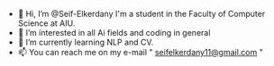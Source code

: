 - 👋 Hi, I’m @Seif-Elkerdany I'm a student in the Faculty of Computer Science at AIU.
- 👀 I’m interested in all Ai fields and coding in general
- 🌱 I’m currently learning NLP and CV.
- 📫 You can reach me on my e-mail " seifelkerdany11@gmail.com "

<!---
Seif-Elkerdany/Seif-Elkerdany is a ✨ special ✨ repository because its `README.md` (this file) appears on your GitHub profile.
You can click the Preview link to take a look at your changes.
--->
